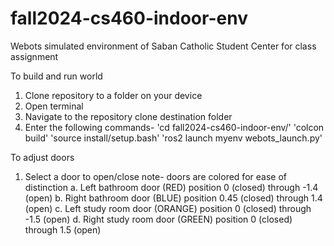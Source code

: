 # fall2024-cs460-indoor-env
Webots simulated environment of Saban Catholic Student Center for class assignment

To build and run world
1. Clone repository to a folder on your device
2. Open terminal
3. Navigate to the repository clone destination folder
4. Enter the following commands-
    'cd fall2024-cs460-indoor-env/'
    'colcon build'
    'source install/setup.bash'
    'ros2 launch myenv webots_launch.py'

To adjust doors
1. Select a door to open/close
    note- doors are colored for ease of distinction
a. Left bathroom door (RED)
    position 0 (closed) through -1.4 (open)
b. Right bathroom door (BLUE)
    position 0.45 (closed) through 1.4 (open)
c. Left study room door (ORANGE)
    position 0 (closed) through -1.5 (open)
d. Right study room door (GREEN)
    position 0 (closed) through 1.5 (open)